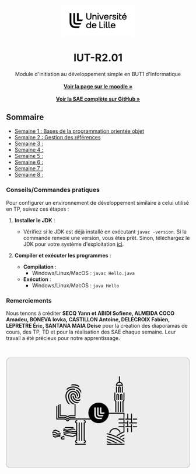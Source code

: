 <br/>
<p align="center">
    <picture>
        <source media="(prefers-color-scheme: dark)" srcset="https://github.com/yannouuuu/IUT-R2.01/raw/main/.github/assets/header_univlille_light.png" width="200px">
        <img alt="UnivLilleLogo" src="https://github.com/yannouuuu/IUT-R2.01/raw/main/.github/assets/header_univlille_dark.png" width="200px">
    </picture>
  <h1 align="center">IUT-R2.01</h1>
</p>

<p align="center">
    Module d'initiation au développement simple en BUT1 d'Informatique
    <br/>
    <br/>
    <a href="https://moodle.univ-lille.fr/course/view.php?id=687"><strong>Voir la page sur le moodle »</strong></a>
    <br/>
    <br/>
    <a href="https://github.com/yannouuuu/IUT-R2.01"><strong>Voir la SAE complète sur GitHub »</strong></a>
</p>

## Sommaire

- [Semaine 1 : Bases de la programmation orientée objet](./Semaine1/)
- [Semaine 2 : Gestion des références](./Semaine2/)
- [Semaine 3 : ](./Semaine3/)
- [Semaine 4 : ](./Semaine4/)
- [Semaine 5 : ](./Semaine5/)
- [Semaine 6 : ](./Semaine6/)
- [Semaine 7 : ](./Semaine7/)
- [Semaine 8 : ](./Semaine8/)

### Conseils/Commandes pratiques

Pour configurer un environnement de développement similaire à celui utilisé en TP, suivez ces étapes :

1. **Installer le JDK** :
   - Vérifiez si le JDK est déjà installé en exécutant `javac -version`. Si la commande renvoie une version, vous êtes prêt. Sinon, téléchargez le JDK pour votre système d'exploitation [ici](https://www.oracle.com/java/technologies/downloads/).

3. **Compiler et exécuter les programmes** :
   - **Compilation** :
     - Windows/Linux/MacOS : `javac Hello.java`
   - **Exécution** :
     - Windows/Linux/MacOS : `java Hello`

### Remerciements

Nous tenons à créditer **SECQ Yann et ABIDI Sofiene, ALMEIDA COCO Amadeu, BONEVA Iovka, CASTILLON 
Antoine, DELECROIX Fabien, LEPRETRE Éric, SANTANA MAIA Deise** pour la création des diaporamas de cours, des TP, TD et pour la réalisation des SAE chaque semaine. Leur travail a été précieux pour notre apprentissage.

<br/>
<p align="center">
    <picture>
        <img alt="UnivLilleLogo" src="https://github.com/yannouuuu/IUT-R2.01/raw/main/.github/assets/footer_univlille.png">
    </picture>
</p>